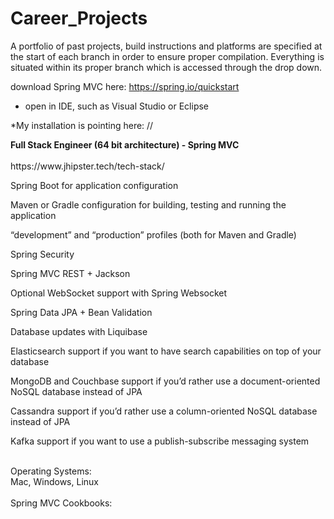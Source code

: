# Career_Projects
A portfolio of past projects, build instructions and platforms are specified at the start of each branch in order to ensure proper compilation.  Everything is situated within its proper branch which is accessed through the drop down.   

download Spring MVC here: https://spring.io/quickstart

* open in IDE, such as Visual Studio or Eclipse

*My installation is pointing here: //

<div><b>Full Stack Engineer (64 bit architecture) - Spring MVC</b></div>
<br>
https://www.jhipster.tech/tech-stack/
<div>
    
   Spring Boot for application configuration
   
   Maven or Gradle configuration for building, testing and running the application
   
   “development” and “production” profiles (both for Maven and Gradle)
   
   Spring Security
   
   Spring MVC REST + Jackson
   
   Optional WebSocket support with Spring Websocket
   
   Spring Data JPA + Bean Validation
   
   Database updates with Liquibase
   
   Elasticsearch support if you want to have search capabilities on top of your database
   
   MongoDB and Couchbase support if you’d rather use a document-oriented NoSQL database instead of JPA
   
   Cassandra support if you’d rather use a column-oriented NoSQL database instead of JPA
   
   Kafka support if you want to use a publish-subscribe messaging system

</div>
<br>
<div>Operating Systems:</div>
Mac, Windows, Linux
<br>
<br>
Spring MVC Cookbooks:



